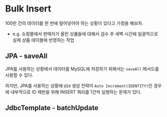 # Bulk Insert

100만 건의 데이터를 한 번에 밀어넣어야 하는 상황이 있다고 가정을 해보자.

- e.g. 쇼핑몰에서 판매자가 올린 상품들에 대해서 검수 후 새벽 시간에 일괄적으로 실제 상품 테이블에 반영하는 작업

## JPA - saveAll

JPA를 사용하는 상황에서 데이터를 MySQL에 저장하기 위해서는 `saveAll` 메서드를 사용할 수 있다.

하지만, JPA를 사용하는 상황에 `@Id` 생성 전략이 `Auto Increment(IDENTITY)`인 경우에 내부적으로 ID 채번을 위해 INSERT 쿼리를 1건씩 실행하는 문제가 있다.

## JdbcTemplate - batchUpdate
